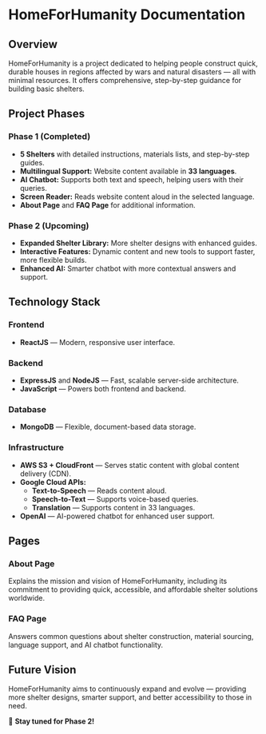 # HomeForHumanity Documentation

## Overview

HomeForHumanity is a project dedicated to helping people construct quick, durable houses in regions affected by wars and natural disasters — all with minimal resources. It offers comprehensive, step-by-step guidance for building basic shelters.

## Project Phases

### Phase 1 (Completed)

- **5 Shelters** with detailed instructions, materials lists, and step-by-step guides.
- **Multilingual Support:** Website content available in **33 languages**.
- **AI Chatbot:** Supports both text and speech, helping users with their queries.
- **Screen Reader:** Reads website content aloud in the selected language.
- **About Page** and **FAQ Page** for additional information.

### Phase 2 (Upcoming)

- **Expanded Shelter Library:** More shelter designs with enhanced guides.
- **Interactive Features:** Dynamic content and new tools to support faster, more flexible builds.
- **Enhanced AI:** Smarter chatbot with more contextual answers and support.

## Technology Stack

### Frontend

- **ReactJS** — Modern, responsive user interface.

### Backend

- **ExpressJS** and **NodeJS** — Fast, scalable server-side architecture.
- **JavaScript** — Powers both frontend and backend.

### Database

- **MongoDB** — Flexible, document-based data storage.

### Infrastructure

- **AWS S3 + CloudFront** — Serves static content with global content delivery (CDN).
- **Google Cloud APIs:**
  - **Text-to-Speech** — Reads content aloud.
  - **Speech-to-Text** — Supports voice-based queries.
  - **Translation** — Supports content in 33 languages.
- **OpenAI** — AI-powered chatbot for enhanced user support.

## Pages

### About Page

Explains the mission and vision of HomeForHumanity, including its commitment to providing quick, accessible, and affordable shelter solutions worldwide.

### FAQ Page

Answers common questions about shelter construction, material sourcing, language support, and AI chatbot functionality.

## Future Vision

HomeForHumanity aims to continuously expand and evolve — providing more shelter designs, smarter support, and better accessibility to those in need.

🚀 **Stay tuned for Phase 2!**
